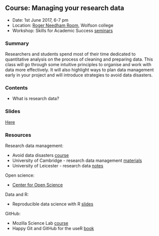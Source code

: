 
## Course: Managing your research data

- Date: 1st June 2017, 6-7 pm
- Location: [Roger Needham Room](http://www.wolfson.cam.ac.uk/tour/chancellorscentre), Wolfson college
- Workshop: Skills for Academic Success [seminars](http://www.wolfson.cam.ac.uk/study-skills)


### Summary

Researchers and students spend most of their time dedicated to quantitative analysis on the process of cleaning and preparing data. This class will go through some intuitive principles to organise and work with data more effectively. It will also highlight ways to plan data management early in your project and will introduce strategies to avoid data disasters.


### Contents

- What is research data?


### Slides

[Here](slides.pdf)


### Resources

Research data management:

- Avoid data disasters [course](http://bioinformatics-core-shared-training.github.io//avoid-data-disaster/)
- University of Cambridge - research data management [materials](http://www.data.cam.ac.uk/)
- University of Leicester - research data [notes](http://www2.le.ac.uk/services/research-data/rdm/what-is-rdm/research-data)

Open science:

- [Center for Open Science](https://cos.io/)

Data and R:

- Reproducible data science with R [slides](https://www.slideshare.net/RevolutionAnalytics/reproducible-data-science-with-r)

GitHub:

- Mozilla Science Lab [course](https://kirstiejane.github.io/friendly-github-intro/)
- Happy Git and GitHub for the useR [book](http://happygitwithr.com/)
